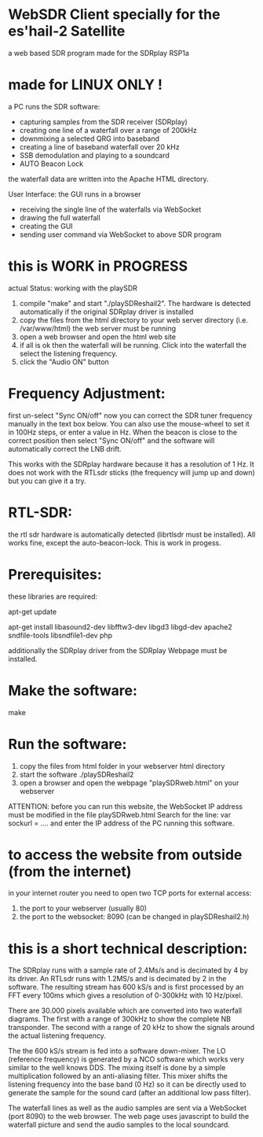 # WebSDR Client specially for the es'hail-2 Satellite
a web based SDR program made for the SDRplay RSP1a

# made for LINUX ONLY ! 

a PC runs the SDR software:
* capturing samples from the SDR receiver (SDRplay)
* creating one line of a waterfall over a range of 200kHz
* downmixing a selected QRG into baseband
* creating a line of baseband waterfall over 20 kHz
* SSB demodulation and playing to a soundcard
* AUTO Beacon Lock

the waterfall data are written into the Apache HTML directory.

User Interface:
the GUI runs in a browser
* receiving the single line of the waterfalls via WebSocket
* drawing the full waterfall
* creating the GUI
* sending user command via WebSocket to above SDR program

# this is WORK in PROGRESS
actual Status: 
working with the playSDR
1) compile "make" and start "./playSDReshail2". The hardware is detected automatically if the original SDRplay driver is installed
2) copy the files from the html directory to your web server directory (i.e. /var/www/html)
   the web server must be running
3) open a web browser and open the html web site
4) if all is ok then the waterfall will be running. Click into the waterfall the select the listening frequency.
5) click the "Audio ON" button

Frequency Adjustment:
=====================
first un-select "Sync ON/off"
now you can correct the SDR tuner frequency manually in the text box below. You can also use the mouse-wheel to set it in 100Hz steps, or enter a value in Hz.
When the beacon is close to the correct position then select "Sync ON/off" and the software will automatically correct the LNB drift.

This works with the SDRplay hardware because it has a resolution of 1 Hz. It does not work with the RTLsdr sticks (the frequency will jump up and down) but you can give it a try.

RTL-SDR:
========
the rtl sdr hardware is automatically detected (librtlsdr must be installed). All works fine, except the auto-beacon-lock. This is work in progess.


Prerequisites:
==============
these libraries are required:

apt-get update

apt-get install libasound2-dev libfftw3-dev libgd3 libgd-dev apache2 sndfile-tools libsndfile1-dev php

additionally the SDRplay driver from the SDRplay Webpage must be installed.

Make the software:
==================

make

Run the software:
=================

1) copy the files from html folder in your webserver html directory
2) start the software   ./playSDReshail2
3) open a browser and open the webpage "playSDRweb.html" on your webserver

ATTENTION: before you can run this website, the WebSocket IP address must be modified in the file playSDRweb.html
Search for the line: var sockurl = ....
and enter the IP address of the PC running this software.

to access the website from outside (from the internet)
======================================================
in your internet router you need to open two TCP ports for external access:
1) the port to your webserver (usually 80)
2) the port to the websocket: 8090 (can be changed in playSDReshail2.h)


​this is a short technical description:
=====================================

The SDRplay runs with a sample rate of 2.4Ms/s and is decimated by 4 by its driver. An RTLsdr runs with 1.2MS/s and is decimated by 2 in the software.
The resulting stream has 600 kS/s and is first processed by an FFT every 100ms which gives a resolution of 0-300kHz with 10 Hz/pixel.


There are 30.000 pixels available which are converted into two waterfall diagrams. The first with a range of 300kHz to show the complete NB transponder.
The second with a range of 20 kHz to show the signals around the actual listening frequency.


The the 600 kS/s stream is fed into a software down-mixer. The LO (reference frequency) is generated by a NCO software which works very similar to the well knows DDS. The mixing itself is done by a simple multiplication followed by an anti-aliasing filter.
This mixer shifts the listening frequency into the base band (0 Hz) so it can be directly used to generate the sample for the sound card (after an additional low pass filter).


The waterfall lines as well as the audio samples are sent via a WebSocket (port 8090) to the web browser. 
The web page uses javascript to build the waterfall picture and send the audio samples to the local soundcard.
